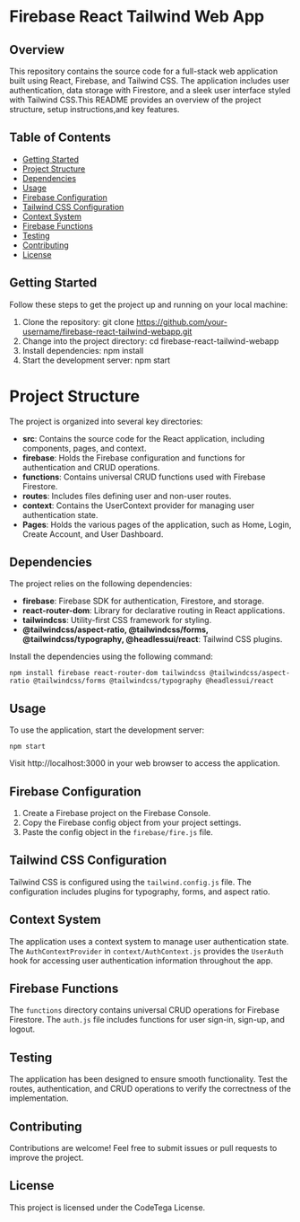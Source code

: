 # Firebase React Tailwind Web App

## Overview
This repository contains the source code for a full-stack web application built using React, Firebase, and Tailwind CSS. The application includes user authentication, data storage with Firestore, and a sleek user interface styled with Tailwind CSS.This README provides an overview of the project structure, setup instructions,and key features.

## Table of Contents
- [Getting Started](#getting-started)
- [Project Structure](#project-structure)
- [Dependencies](#dependencies)
- [Usage](#usage)
- [Firebase Configuration](#firebase-configuration)
- [Tailwind CSS Configuration](#tailwind-css-configuration)
- [Context System](#context-system)
- [Firebase Functions](#firebase-functions)
- [Testing](#testing)
- [Contributing](#contributing)
- [License](#license)

## Getting Started
Follow these steps to get the project up and running on your local machine:

1. Clone the repository: git clone https://github.com/your-username/firebase-react-tailwind-webapp.git
2. Change into the project directory: cd firebase-react-tailwind-webapp
3. Install dependencies: npm install
4. Start the development server: npm start

# Project Structure
The project is organized into several key directories:

- **src**: Contains the source code for the React application, including components, pages, and context.
- **firebase**: Holds the Firebase configuration and functions for authentication and CRUD operations.
- **functions**: Contains universal CRUD functions used with Firebase Firestore.
- **routes**: Includes files defining user and non-user routes.
- **context**: Contains the UserContext provider for managing user authentication state.
- **Pages**: Holds the various pages of the application, such as Home, Login, Create Account, and User Dashboard.

## Dependencies
The project relies on the following dependencies:

- **firebase**: Firebase SDK for authentication, Firestore, and storage.
- **react-router-dom**: Library for declarative routing in React applications.
- **tailwindcss**: Utility-first CSS framework for styling.
- **@tailwindcss/aspect-ratio, @tailwindcss/forms, @tailwindcss/typography, @headlessui/react**: Tailwind CSS plugins.

Install the dependencies using the following command:


```
npm install firebase react-router-dom tailwindcss @tailwindcss/aspect-ratio @tailwindcss/forms @tailwindcss/typography @headlessui/react
```
## Usage
To use the application, start the development server:

```
npm start
```
Visit http://localhost:3000 in your web browser to access the application.

## Firebase Configuration
1. Create a Firebase project on the Firebase Console.
2. Copy the Firebase config object from your project settings.
3. Paste the config object in the `firebase/fire.js` file.

## Tailwind CSS Configuration
Tailwind CSS is configured using the `tailwind.config.js` file. The configuration includes plugins for typography, forms, and aspect ratio.

## Context System
The application uses a context system to manage user authentication state. The `AuthContextProvider` in `context/AuthContext.js` provides the `UserAuth` hook for accessing user authentication information throughout the app.

## Firebase Functions
The `functions` directory contains universal CRUD operations for Firebase Firestore. The `auth.js` file includes functions for user sign-in, sign-up, and logout.

## Testing
The application has been designed to ensure smooth functionality. Test the routes, authentication, and CRUD operations to verify the correctness of the implementation.

## Contributing
Contributions are welcome! Feel free to submit issues or pull requests to improve the project.

## License
This project is licensed under the CodeTega License.
